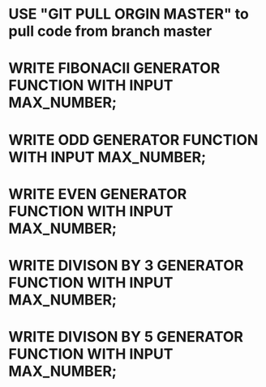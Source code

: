 # USE "GIT PULL ORGIN MASTER" to pull code from branch master
# WRITE FIBONACII GENERATOR FUNCTION WITH INPUT MAX_NUMBER;
# WRITE ODD GENERATOR FUNCTION WITH INPUT MAX_NUMBER;
# WRITE EVEN GENERATOR FUNCTION WITH INPUT MAX_NUMBER;
# WRITE DIVISON BY 3 GENERATOR FUNCTION WITH INPUT MAX_NUMBER;
# WRITE DIVISON BY 5 GENERATOR FUNCTION WITH INPUT MAX_NUMBER;
